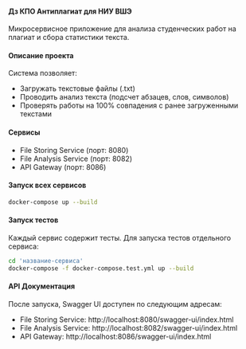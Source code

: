 #### Дз КПО Антиплагиат для НИУ ВШЭ

Микросервисное приложение для анализа студенческих работ на плагиат и сбора статистики текста.

#### Описание проекта

Система позволяет:
- Загружать текстовые файлы (.txt)
- Проводить анализ текста (подсчет абзацев, слов, символов)
- Проверять работы на 100% совпадения с ранее загруженными текстами

#### Сервисы
- File Storing Service (порт: 8080)
- File Analysis Service (порт: 8082)
- API Gateway (порт: 8086)

#### Запуск всех сервисов
```bash
docker-compose up --build
```

#### Запуск тестов

Каждый сервис содержит тесты. Для запуска тестов отдельного сервиса:

```bash
cd 'название-сервиса'
docker-compose -f docker-compose.test.yml up --build
```


#### API Документация

После запуска, Swagger UI доступен по следующим адресам:
- File Storing Service: http://localhost:8080/swagger-ui/index.html
- File Analysis Service: http://localhost:8082/swagger-ui/index.html
- API Gateway: http://localhost:8086/swagger-ui/index.html